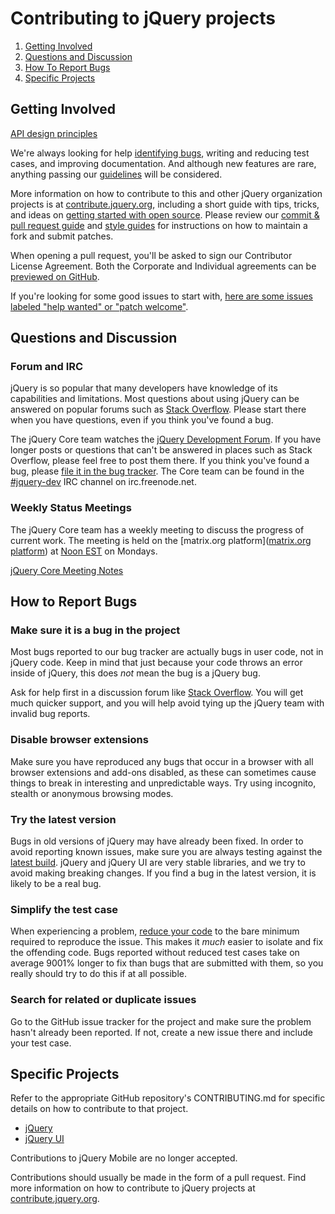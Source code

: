 # Contributing to jQuery projects

1. [Getting Involved](#getting-involved)
2. [Questions and Discussion](#questions-and-discussion)
3. [How To Report Bugs](#how-to-report-bugs)
4. [Specific Projects](#specific-projects)

## Getting Involved

[API design principles](https://github.com/jquery/jquery/wiki/API-design-guidelines)

We're always looking for help [identifying bugs](#how-to-report-bugs), writing and reducing test cases, and improving documentation. And although new features are rare, anything passing our [guidelines](https://github.com/jquery/jquery/wiki/Adding-new-features) will be considered.

More information on how to contribute to this and other jQuery organization projects is at [contribute.jquery.org](https://contribute.jquery.org), including a short guide with tips, tricks, and ideas on [getting started with open source](https://contribute.jquery.org/open-source/). Please review our [commit & pull request guide](https://contribute.jquery.org/commits-and-pull-requests/) and [style guides](https://contribute.jquery.org/style-guide/) for instructions on how to maintain a fork and submit patches.

When opening a pull request, you'll be asked to sign our Contributor License Agreement. Both the Corporate and Individual agreements can be [previewed on GitHub](https://github.com/openjs-foundation/easycla).

If you're looking for some good issues to start with, [here are some issues labeled "help wanted" or "patch welcome"](https://github.com/jquery/jquery/issues?q=is%3Aissue+label%3A%22help+wanted%22%2C%22Patch+Welcome%22).

## Questions and Discussion

### Forum and IRC

jQuery is so popular that many developers have knowledge of its capabilities and limitations. Most questions about using jQuery can be answered on popular forums such as [Stack Overflow](https://stackoverflow.com). Please start there when you have questions, even if you think you've found a bug.

The jQuery Core team watches the [jQuery Development Forum](https://forum.jquery.com/developing-jquery-core). If you have longer posts or questions that can't be answered in places such as Stack Overflow, please feel free to post them there. If you think you've found a bug, please [file it in the bug tracker](#how-to-report-bugs). The Core team can be found in the [#jquery-dev](https://webchat.freenode.net/?channels=jquery-dev) IRC channel on irc.freenode.net.

### Weekly Status Meetings

The jQuery Core team has a weekly meeting to discuss the progress of current work. The meeting is held on the [matrix.org platform]([matrix.org platform](https://matrix.to/#/#jquery_meeting:gitter.im)) at [Noon EST](https://www.timeanddate.com/worldclock/fixedtime.html?month=1&day=17&year=2011&hour=12&min=0&sec=0&p1=43) on Mondays.

[jQuery Core Meeting Notes](https://meetings.jquery.org/category/core/)

## How to Report Bugs

### Make sure it is a bug in the project

Most bugs reported to our bug tracker are actually bugs in user code, not in jQuery code. Keep in mind that just because your code throws an error inside of jQuery, this does *not* mean the bug is a jQuery bug.

Ask for help first in a discussion forum like [Stack Overflow](https://stackoverflow.com/). You will get much quicker support, and you will help avoid tying up the jQuery team with invalid bug reports.

### Disable browser extensions

Make sure you have reproduced any bugs that occur in a browser with all browser extensions and add-ons disabled, as these can sometimes cause things to break in interesting and unpredictable ways. Try using incognito, stealth or anonymous browsing modes.

### Try the latest version

Bugs in old versions of jQuery may have already been fixed. In order to avoid reporting known issues, make sure you are always testing against the [latest build](https://releases.jquery.com/git/jquery-git.js). jQuery and jQuery UI are very stable libraries, and we try to avoid making breaking changes. If you find a bug in the latest version, it is likely to be a real bug.

### Simplify the test case

When experiencing a problem, [reduce your code](https://webkit.org/quality/reduction.html) to the bare minimum required to reproduce the issue. This makes it *much* easier to isolate and fix the offending code. Bugs reported without reduced test cases take on average 9001% longer to fix than bugs that are submitted with them, so you really should try to do this if at all possible.

### Search for related or duplicate issues

Go to the GitHub issue tracker for the project and make sure the problem hasn't already been reported. If not, create a new issue there and include your test case.

## Specific Projects

Refer to the appropriate GitHub repository's CONTRIBUTING.md for specific details on how to contribute to that project.

- [jQuery](https://github.com/jquery/jquery/blob/main/CONTRIBUTING.md)
- [jQuery UI](https://github.com/jquery/jquery-ui/blob/main/CONTRIBUTING.md)

Contributions to jQuery Mobile are no longer accepted.

Contributions should usually be made in the form of a pull request. Find more information on how to contribute to jQuery projects at [contribute.jquery.org](https://contribute.jquery.org).